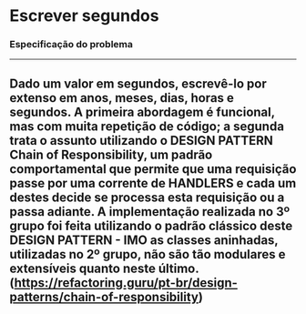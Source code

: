# Escrever segundos #

### Especificação do  problema ###
---
Dado um valor em segundos, escrevê-lo por extenso em anos, meses, dias, horas e segundos.
A primeira abordagem é funcional, mas com muita repetição de código; a segunda trata o assunto utilizando 
o DESIGN PATTERN Chain of Responsibility, um padrão comportamental que permite que uma requisição passe por 
uma corrente de HANDLERS e cada um destes decide se processa esta requisição ou a passa adiante.
A implementação realizada no 3º grupo foi feita utilizando o padrão clássico deste DESIGN PATTERN - IMO
as classes aninhadas, utilizadas no 2º grupo, não são tão modulares e extensíveis quanto neste último.
(https://refactoring.guru/pt-br/design-patterns/chain-of-responsibility)
---
